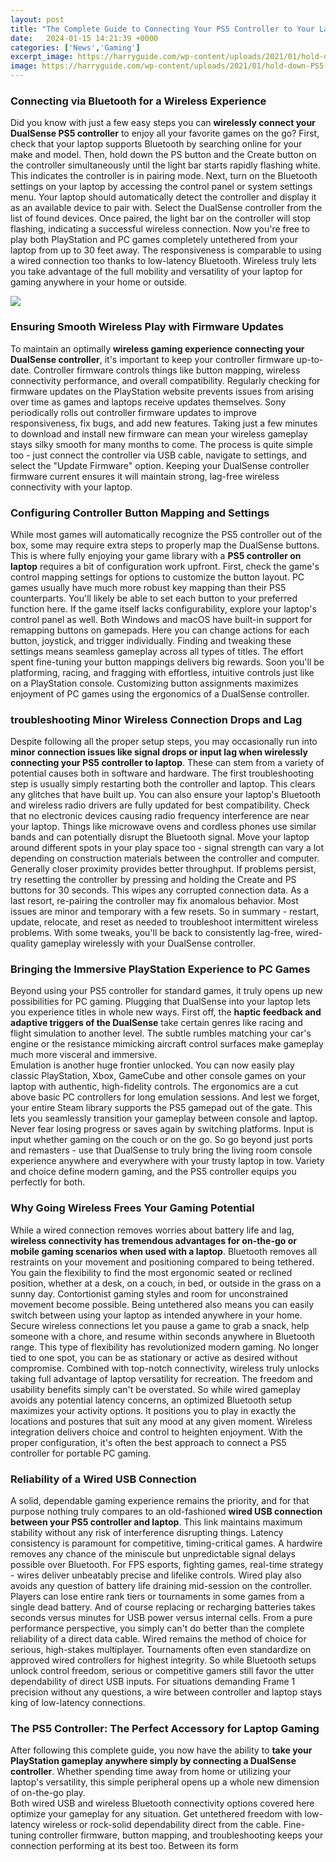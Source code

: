 ```yaml
---
layout: post
title: "The Complete Guide to Connecting Your PS5 Controller to Your Laptop"
date:   2024-01-15 14:21:39 +0000
categories: ['News','Gaming']
excerpt_image: https://harryguide.com/wp-content/uploads/2021/01/hold-down-PS5-Controller-the-Share-button-to-Connect-with-PC.png
image: https://harryguide.com/wp-content/uploads/2021/01/hold-down-PS5-Controller-the-Share-button-to-Connect-with-PC.png
---
```


### Connecting via Bluetooth for a Wireless Experience
Did you know with just a few easy steps you can **wirelessly connect your DualSense PS5 controller** to enjoy all your favorite games on the go? First, check that your laptop supports Bluetooth by searching online for your make and model. Then, hold down the PS button and the Create button on the controller simultaneously until the light bar starts rapidly flashing white. This indicates the controller is in pairing mode. 
Next, turn on the Bluetooth settings on your laptop by accessing the control panel or system settings menu. Your laptop should automatically detect the controller and display it as an available device to pair with. Select the DualSense controller from the list of found devices. Once paired, the light bar on the controller will stop flashing, indicating a successful wireless connection. 
Now you're free to play both PlayStation and PC games completely untethered from your laptop from up to 30 feet away. The responsiveness is comparable to using a wired connection too thanks to low-latency Bluetooth. Wireless truly lets you take advantage of the full mobility and versatility of your laptop for gaming anywhere in your home or outside.

![](https://harryguide.com/wp-content/uploads/2021/01/hold-down-PS5-Controller-the-Share-button-to-Connect-with-PC.png)
### Ensuring Smooth Wireless Play with Firmware Updates 
To maintain an optimally **wireless gaming experience connecting your DualSense controller**, it's important to keep your controller firmware up-to-date. Controller firmware controls things like button mapping, wireless connectivity performance, and overall compatibility. Regularly checking for firmware updates on the PlayStation website prevents issues from arising over time as games and laptops receive updates themselves.
Sony periodically rolls out controller firmware updates to improve responsiveness, fix bugs, and add new features. Taking just a few minutes to download and install new firmware can mean your wireless gameplay stays silky smooth for many months to come. The process is quite simple too - just connect the controller via USB cable, navigate to settings, and select the "Update Firmware" option. Keeping your DualSense controller firmware current ensures it will maintain strong, lag-free wireless connectivity with your laptop.
### Configuring Controller Button Mapping and Settings
While most games will automatically recognize the PS5 controller out of the box, some may require extra steps to properly map the DualSense buttons. This is where fully enjoying your game library with a **PS5 controller on laptop** requires a bit of configuration work upfront.
First, check the game's control mapping settings for options to customize the button layout. PC games usually have much more robust key mapping than their PS5 counterparts. You'll likely be able to set each button to your preferred function here. 
If the game itself lacks configurability, explore your laptop's control panel as well. Both Windows and macOS have built-in support for remapping buttons on gamepads. Here you can change actions for each button, joystick, and trigger individually. Finding and tweaking these settings means seamless gameplay across all types of titles.
The effort spent fine-tuning your button mappings delivers big rewards. Soon you'll be platforming, racing, and fragging with effortless, intuitive controls just like on a PlayStation console. Customizing button assignments maximizes enjoyment of PC games using the ergonomics of a DualSense controller.
### troubleshooting Minor Wireless Connection Drops and Lag  
Despite following all the proper setup steps, you may occasionally run into **minor connection issues like signal drops or input lag when wirelessly connecting your PS5 controller to laptop**. These can stem from a variety of potential causes both in software and hardware. 
The first troubleshooting step is usually simply restarting both the controller and laptop. This clears any glitches that have built up. You can also ensure your laptop's Bluetooth and wireless radio drivers are fully updated for best compatibility.
Check that no electronic devices causing radio frequency interference are near your laptop. Things like microwave ovens and cordless phones use similar bands and can potentially disrupt the Bluetooth signal. 
Move your laptop around different spots in your play space too - signal strength can vary a lot depending on construction materials between the controller and computer. Generally closer proximity provides better throughput.
If problems persist, try resetting the controller by pressing and holding the Create and PS buttons for 30 seconds. This wipes any corrupted connection data. As a last resort, re-pairing the controller may fix anomalous behavior. Most issues are minor and temporary with a few resets.
So in summary - restart, update, relocate, and reset as needed to troubleshoot intermittent wireless problems. With some tweaks, you'll be back to consistently lag-free, wired-quality gameplay wirelessly with your DualSense controller.
### Bringing the Immersive PlayStation Experience to PC Games 
Beyond using your PS5 controller for standard games, it truly opens up new possibilities for PC gaming. Plugging that DualSense into your laptop lets you experience titles in whole new ways.
First off, the **haptic feedback and adaptive triggers of the DualSense** take certain genres like racing and flight simulation to another level. The subtle rumbles matching your car's engine or the resistance mimicking aircraft control surfaces make gameplay much more visceral and immersive.   
Emulation is another huge frontier unlocked. You can now easily play classic PlayStation, Xbox, GameCube and other console games on your laptop with authentic, high-fidelity controls. The ergonomics are a cut above basic PC controllers for long emulation sessions.
And lest we forget, your entire Steam library supports the PS5 gamepad out of the gate. This lets you seamlessly transition your gameplay between console and laptop. Never fear losing progress or saves again by switching platforms. Input is input whether gaming on the couch or on the go.
So go beyond just ports and remasters - use that DualSense to truly bring the living room console experience anywhere and everywhere with your trusty laptop in tow. Variety and choice define modern gaming, and the PS5 controller equips you perfectly for both.
### Why Going Wireless Frees Your Gaming Potential 
While a wired connection removes worries about battery life and lag, **wireless connectivity has tremendous advantages for on-the-go or mobile gaming scenarios when used with a laptop**. Bluetooth removes all restraints on your movement and positioning compared to being tethered. 
You gain the flexibility to find the most ergonomic seated or reclined position, whether at a desk, on a couch, in bed, or outside in the grass on a sunny day. Contortionist gaming styles and room for unconstrained movement become possible.
Being untethered also means you can easily switch between using your laptop as intended anywhere in your home. Secure wireless connections let you pause a game to grab a snack, help someone with a chore, and resume within seconds anywhere in Bluetooth range.
This type of flexibility has revolutionized modern gaming. No longer tied to one spot, you can be as stationary or active as desired without compromise. Combined with top-notch connectivity, wireless truly unlocks taking full advantage of laptop versatility for recreation. The freedom and usability benefits simply can't be overstated.
So while wired gameplay avoids any potential latency concerns, an optimized Bluetooth setup maximizes your activity options. It positions you to play in exactly the locations and postures that suit any mood at any given moment. Wireless integration delivers choice and control to heighten enjoyment. With the proper configuration, it's often the best approach to connect a PS5 controller for portable PC gaming.
### Reliability of a Wired USB Connection 
A solid, dependable gaming experience remains the priority, and for that purpose nothing truly compares to an old-fashioned **wired USB connection between your PS5 controller and laptop**. This link maintains maximum stability without any risk of interference disrupting things.
Latency consistency is paramount for competitive, timing-critical games. A hardwire removes any chance of the miniscule but unpredictable signal delays possible over Bluetooth. For FPS esports, fighting games, real-time strategy - wires deliver unbeatably precise and lifelike controls.
Wired play also avoids any question of battery life draining mid-session on the controller. Players can lose entire rank tiers or tournaments in some games from a single dead battery. And of course replacing or recharging batteries takes seconds versus minutes for USB power versus internal cells. 
From a pure performance perspective, you simply can't do better than the complete reliability of a direct data cable. Wired remains the method of choice for serious, high-stakes multiplayer. Tournaments often even standardize on approved wired controllers for highest integrity.
So while Bluetooth setups unlock control freedom, serious or competitive gamers still favor the utter dependability of direct USB inputs. For situations demanding Frame 1 precision without any questions, a wire between controller and laptop stays king of low-latency connections.
### The PS5 Controller: The Perfect Accessory for Laptop Gaming
After following this complete guide, you now have the ability to **take your PlayStation gameplay anywhere simply by connecting a DualSense controller**. Whether spending time away from home or utilizing your laptop's versatility, this simple peripheral opens up a whole new dimension of on-the-go play.  
Both wired USB and wireless Bluetooth connectivity options covered here optimize your gameplay for any situation. Get untethered freedom with low-latency wireless or rock-solid dependability direct from the cable. 
Fine-tuning controller firmware, button mapping, and troubleshooting keeps your connection performing at its best too. Between its form